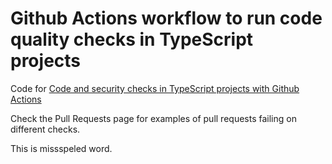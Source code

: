 # Github Actions workflow to run code quality checks in TypeScript projects

Code for
[Code and security checks in TypeScript projects with Github Actions][link]

Check the Pull Requests page for examples of pull requests failing on different checks.

[link]: https://www.maxivanov.io/unit-testing-azure-function-with-jest-typescript/

This is missspeled word.
